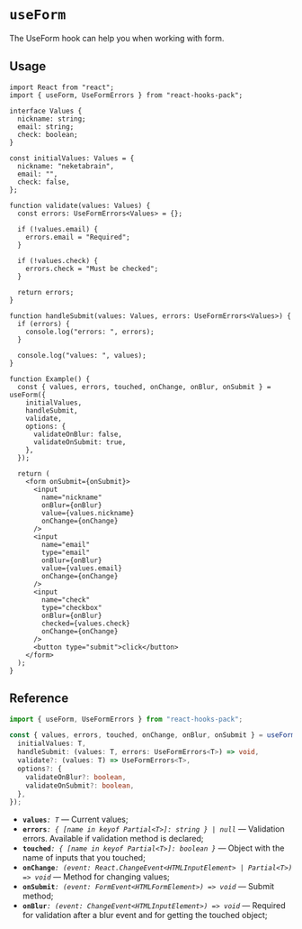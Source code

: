 # `useForm`

The UseForm hook can help you when working with form.

## Usage

```tsx
import React from "react";
import { useForm, UseFormErrors } from "react-hooks-pack";

interface Values {
  nickname: string;
  email: string;
  check: boolean;
}

const initialValues: Values = {
  nickname: "neketabrain",
  email: "",
  check: false,
};

function validate(values: Values) {
  const errors: UseFormErrors<Values> = {};

  if (!values.email) {
    errors.email = "Required";
  }

  if (!values.check) {
    errors.check = "Must be checked";
  }

  return errors;
}

function handleSubmit(values: Values, errors: UseFormErrors<Values>) {
  if (errors) {
    console.log("errors: ", errors);
  }

  console.log("values: ", values);
}

function Example() {
  const { values, errors, touched, onChange, onBlur, onSubmit } = useForm({
    initialValues,
    handleSubmit,
    validate,
    options: {
      validateOnBlur: false,
      validateOnSubmit: true,
    },
  });

  return (
    <form onSubmit={onSubmit}>
      <input
        name="nickname"
        onBlur={onBlur}
        value={values.nickname}
        onChange={onChange}
      />
      <input
        name="email"
        type="email"
        onBlur={onBlur}
        value={values.email}
        onChange={onChange}
      />
      <input
        name="check"
        type="checkbox"
        onBlur={onBlur}
        checked={values.check}
        onChange={onChange}
      />
      <button type="submit">click</button>
    </form>
  );
}
```

## Reference

```ts
import { useForm, UseFormErrors } from "react-hooks-pack";

const { values, errors, touched, onChange, onBlur, onSubmit } = useForm<T>({
  initialValues: T,
  handleSubmit: (values: T, errors: UseFormErrors<T>) => void,
  validate?: (values: T) => UseFormErrors<T>,
  options?: {
    validateOnBlur?: boolean,
    validateOnSubmit?: boolean,
  },
});
```

- **`values`**_`: T`_ &mdash; Current values;
- **`errors`**_`: { [name in keyof Partial<T>]: string } | null`_ &mdash; Validation errors. Available if validation method is declared;
- **`touched`**_`: { [name in keyof Partial<T>]: boolean }`_ &mdash; Object with the name of inputs that you touched;
- **`onChange`**_`: (event: React.ChangeEvent<HTMLInputElement> | Partial<T>) => void`_ &mdash; Method for changing values;
- **`onSubmit`**_`: (event: FormEvent<HTMLFormElement>) => void`_ &mdash; Submit method;
- **`onBlur`**_`: (event: ChangeEvent<HTMLInputElement>) => void`_ &mdash; Required for validation after a blur event and for getting the touched object;
